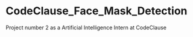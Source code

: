# CodeClause_Face_Mask_Detection
Project number 2 as a Artificial Intelligence Intern at CodeClause
